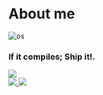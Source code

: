 <h1>About me</h1>

![os](https://svgshare.com/i/Zhy.svg)

<h3>If it compiles; Ship it!.</h3>

<a style="halign:center">
  <img align="center" valign="center" src="https://github-readme-stats.vercel.app/api?username=FelixSchladt&show_icons=true&theme=react" />
</a>

<br>

<a href="https://github.com/FelixSchladt">
  <img src="https://github-readme-streak-stats.herokuapp.com/?user=FelixSchladt&theme=react&hide_border=true" />
</a>

<a href="https://github.com/FelixSchladt?tab=repositories">
  <img src="https://github-readme-stats.vercel.app/api/top-langs/?username=FelixSchladt&langs_count=6&theme=react&layout=compact&hide_border=true" />
</a>
